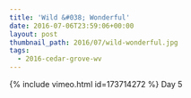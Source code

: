 ```yaml
---
title: 'Wild &#038; Wonderful'
date: 2016-07-06T23:59:06+00:00
layout: post
thumbnail_path: 2016/07/wild-wonderful.jpg
tags:
  - 2016-cedar-grove-wv
---
```

{% include vimeo.html id=173714272 %}
Day 5